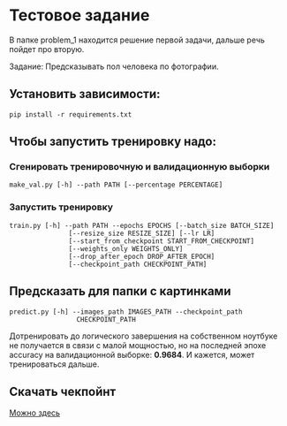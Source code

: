 # Тестовое задание

В папке problem_1 находится решение первой задачи, дальше речь пойдет про вторую.

Задание: Предсказывать пол человека по фотографии.

## Установить зависимости:

~~~
pip install -r requirements.txt
~~~

## Чтобы запустить тренировку надо:

### Сгенировать тренировочную и валидационную выборки

~~~
make_val.py [-h] --path PATH [--percentage PERCENTAGE]
~~~


### Запустить тренировку

~~~
train.py [-h] --path PATH --epochs EPOCHS [--batch_size BATCH_SIZE]
               [--resize_size RESIZE_SIZE] [--lr LR]
               [--start_from_checkpoint START_FROM_CHECKPOINT]
               [--weights_only WEIGHTS_ONLY]
               [--drop_after_epoch DROP_AFTER_EPOCH]
               [--checkpoint_path CHECKPOINT_PATH]
~~~

## Предсказать для папки с картинками
~~~
predict.py [-h] --images_path IMAGES_PATH --checkpoint_path
                 CHECKPOINT_PATH
~~~

Дотренировать до логического завершения на собственном ноутбуке не получается в связи с малой мощностью, но на последней эпохе accuracy на валидационной выборке: **0.9684**. И кажется, может тренироваться дальше.

## Скачать чекпойнт
[Можно здесь](
https://drive.google.com/file/d/1cXFTlJKrPN7FaEDOHUH9FouwysUw7ZkF/view?usp=sharing)

